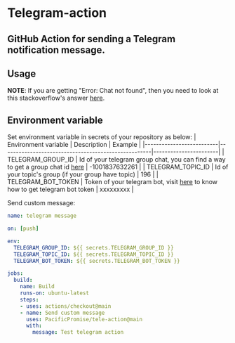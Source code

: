 # Telegram-action
GitHub Action for sending a Telegram notification message. 
---
## Usage

**NOTE**: If you are getting "Error: Chat not found", then you need to look at this stackoverflow's answer [here](https://stackoverflow.com/a/41291666).

## Environment variable

Set environment variable in secrets of your repository as below: 
|   Environment variable   |                    Description                      |         Example       |
|--------------------------|-----------------------------------------------------|-----------------------|
|   TELEGRAM_GROUP_ID      | Id of your telegram group chat, you can find a way to get a group chat id [here](https://stackoverflow.com/questions/32423837/telegram-bot-how-to-get-a-group-chat-id)                                         |     -1001837632261    |
|   TELEGRAM_TOPIC_ID      | Id of your topic's group (if your group have topic) |          196          |
|   TELEGRAM_BOT_TOKEN     | Token of your telegram bot, visit [here](https://www.siteguarding.com/en/how-to-get-telegram-bot-api-token) to know how to get telegram bot token                                                                        |       xxxxxxxxx       |

Send custom message:
```yml
name: telegram message

on: [push]

env:
  TELEGRAM_GROUP_ID: ${{ secrets.TELEGRAM_GROUP_ID }}
  TELEGRAM_TOPIC_ID: ${{ secrets.TELEGRAM_TOPIC_ID }}
  TELEGRAM_BOT_TOKEN: ${{ secrets.TELEGRAM_BOT_TOKEN }}

jobs:
  build:
    name: Build
    runs-on: ubuntu-latest
    steps:
    - uses: actions/checkout@main
    - name: Send custom message
      uses: PacificPromise/tele-action@main
      with:
        message: Test telegram action
```
